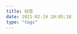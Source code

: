 ```yaml
---
title: 标签
date: 2021-02-24 20:05:18
type: "tags"
---
```


<!-- 


그대여 아무 걱정하지 말아요
你呀 什么都不要担心
库带哟 阿木 考酱马吉 麻辣油 

우리 함께 노래합시다
我们一起唱歌吧
屋里憨盖 挪咧 哈西哒  

그대 아픈 기억들 모두 그대여
你所有悲伤的记忆 你呀
库带 哈喷 ki yo嘟 莫度度 带哟 

그대 가슴에 깊이 묻어버리고
埋藏在你的内心深处
库带 咔嘶 ki皮 木到 啵里wo


지나간 것은 지나간대로
过去的事都是过去了
奇那 干高森 奇那 干带喽 


그런 의미가 있죠
也有其意义
可喽 轩米嘎 一jio


떠난 이에게 노래하세요
给离去的人唱歌吧
哆那你耶給 挪咧哈赛哟  


후회없이 사랑했노라 말해요
说爱过不曾后悔
户外奥西 撒啷憨挪啦 吗拉哟


그대는 너무 힘든 일이 많았죠
你辛苦的事情太多了吧
库带 阿木 哼门咪立 吗拉jio


새로움을 잃어버렸죠
失去了新鲜感吧
撒拉开门 一拉嘎 一jio  


그대 슬픈 얘기들 모두 그대여
你所有辛苦的事情 你呀
库带哼喷 那嘎呀 莫度 可带哟


그대 탓으로 훌훌 털어버리고
视作你的过错全部吐露
库带他嘶罗 呼噜 他拉 啵里锅~ 


지나간 것은 지나간대로
过去的事都是过去了
奇那 干高森 奇那 干带喽 


그런 의미가 있죠
也有其意义
库喽 轩米嘎 一jio


우리 다함께 노래합시다
我们一起唱歌吧
屋里 哒憨盖 挪咧 哈西哒


후회없이 꿈을 꾸었다 말해요
说梦过不曾后悔
户为奥西 库门库哒 马啦哟


지나간 것은 지나간대로
过去的事都是过去了
奇那 干高森 奇那 干带喽


그런 의미가 있죠
也有其意义
库喽 轩米嘎 一jio 耶~


우리 다함께 노래 합시다
我们一起唱歌吧
屋里 哒憨盖 挪咧 哈西哒


후회없이 꿈을 꾸었다 말해요
说梦过不曾后悔
户为奥西 库门库哒 马嘞哟


지나간 것은 지나간대로
过去的事都是过去了
奇那 干高森 奇那 干带喽


그런 의미가 있죠
也有其意义
库喽 轩米嘎 一jio


우리 다함께 노래합시다
我们一起唱歌吧
屋里 哒憨盖 挪咧 哈西哒

후회없이 꿈을 꾸었다 말해요
说梦过不曾后悔
撒喽开 开门 库古哒那嘿哟 -->